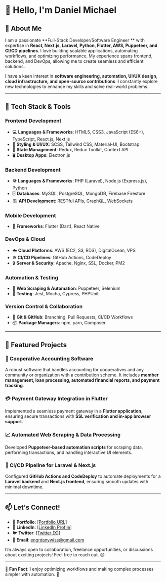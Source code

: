 # 👋 Hello, I'm Daniel Michael

## 🚀 About Me
I am a passionate **Full-Stack Developer/Software Engineer ** with expertise in **React, Next.js, Laravel, Python, Flutter, AWS, Puppeteer, and CI/CD pipelines**. I love building scalable applications, automating workflows, and optimizing performance. My experience spans frontend, backend, and DevOps, allowing me to create seamless and efficient solutions.

I have a keen interest in **software engineering, automation, UI/UX design, cloud infrastructure, and open-source contributions**. I constantly explore new technologies to enhance my skills and solve real-world problems.

---

## 🔧 Tech Stack & Tools

### **Frontend Development**
- 💻 **Languages & Frameworks**: HTML5, CSS3, JavaScript (ES6+), TypeScript, React.js, Next.js
- 🎨 **Styling & UI/UX**: SCSS, Tailwind CSS, Material-UI, Bootstrap
- 🔄 **State Management**: Redux, Redux Toolkit, Context API
- 🖥️ **Desktop Apps**: Electron.js

### **Backend Development**
- 🛠 **Languages & Frameworks**: PHP (Laravel), Node.js (Express.js), Python
- 🗄 **Databases**: MySQL, PostgreSQL, MongoDB, Firebase Firestore
- 🏗 **API Development**: RESTful APIs, GraphQL, WebSockets

### **Mobile Development**
- 📱 **Frameworks**: Flutter (Dart), React Native

### **DevOps & Cloud**
- ☁️ **Cloud Platforms**: AWS (EC2, S3, RDS), DigitalOcean, VPS
- ⚙️ **CI/CD Pipelines**: GitHub Actions, CodeDeploy
- 🔒 **Server & Security**: Apache, Nginx, SSL, Docker, PM2

### **Automation & Testing**
- 🤖 **Web Scraping & Automation**: Puppeteer, Selenium
- 🧪 **Testing**: Jest, Mocha, Cypress, PHPUnit

### **Version Control & Collaboration**
- 📝 **Git & GitHub**: Branching, Pull Requests, CI/CD Workflows
- 📦 **Package Managers**: npm, yarn, Composer

---

## 📌 Featured Projects

### 🏦 **Cooperative Accounting Software**
A robust software that handles accounting for cooperatives and any community or organization with a contribution scheme. It includes **member management, loan processing, automated financial reports, and payment tracking**.

### 💳 **Payment Gateway Integration in Flutter**
Implemented a seamless payment gateway in a **Flutter application**, ensuring secure transactions with **SSL verification and in-app browser support**.

### 📈 **Automated Web Scraping & Data Processing**
Developed **Puppeteer-based automation scripts** for scraping data, performing transactions, and handling interactive UI elements.

### 🚀 **CI/CD Pipeline for Laravel & Next.js**
Configured **GitHub Actions and CodeDeploy** to automate deployments for a **Laravel backend** and **Next.js frontend**, ensuring smooth updates with minimal downtime.

---

## 📫 Let's Connect!
- 🔗 **Portfolio**: [[Portfolio URL]](https://elitecodec.com.ng/)
- 💼 **LinkedIn**: [[LinkedIn Profile]](http://linkedin.com/master-daniel)
- 🐦 **Twitter**: [[Twitter (X)]](https://x.com/Elite_Codec)
- 📧 **Email**: engrdanywiss@gmail.com

I’m always open to collaboration, freelance opportunities, or discussions about exciting projects! Feel free to reach out. 😊

---

🌟 **Fun Fact**: I enjoy optimizing workflows and making complex processes simpler with automation. 🚀
